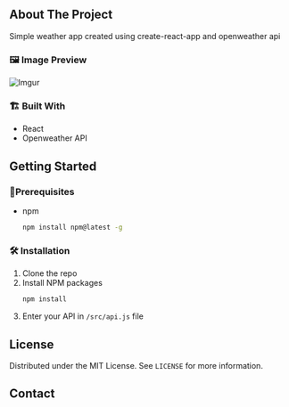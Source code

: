 <!-- ABOUT THE PROJECT -->

## About The Project

<!-- [![Product Name Screen Shot][product-screenshot]](https://example.com) -->

Simple weather app created using create-react-app and openweather api

### 🖼️ Image Preview
![Imgur](https://i.imgur.com/SltzBf2.png)

### 🏗️ Built With

- React
- Openweather API

<!-- GETTING STARTED -->

## Getting Started

<!-- This is an example of how you may give instructions on setting up your project locally.
To get a local copy up and running follow these simple example steps. -->

### 📝️Prerequisites

<!-- This is an example of how to list things you need to use the software and how to install them. -->

- npm
  ```sh
  npm install npm@latest -g
  ```

### 🛠️ Installation

1. Clone the repo
2. Install NPM packages
   ```sh
   npm install
   ```
3. Enter your API in `/src/api.js` file

<!-- LICENSE -->

## License

Distributed under the MIT License. See `LICENSE` for more information.

<!-- CONTACT -->

## Contact

<!-- Your Name - [@your_twitter](https://twitter.com/your_username) - email@example.com -->

<!-- Project Link: [https://github.com/your_username/repo_name](https://github.com/your_username/repo_name) -->
